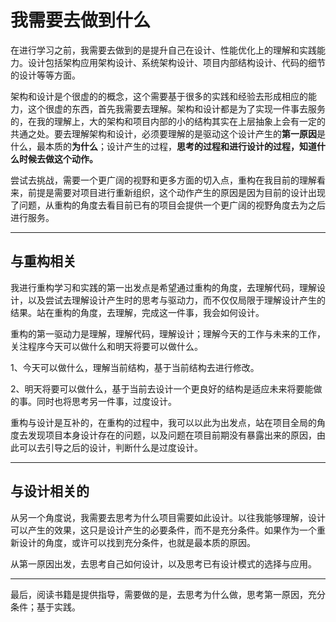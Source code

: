 # 我需要去做到什么

在进行学习之前，我需要去做到的是提升自己在设计、性能优化上的理解和实践能力。设计包括架构应用架构设计、系统架构设计、项目内部结构设计、代码的细节的设计等等方面。

架构和设计是个很虚的的概念，这个需要基于很多的实践和经验去形成相应的能力，这个很虚的东西，首先我需要去理解。架构和设计都是为了实现一件事去服务的，在我的理解上，大的架构和项目内部的小的结构其实在上层抽象上会有一定的共通之处。要去理解架构和设计，必须要理解的是驱动这个设计产生的**第一原因**是什么，最本质的**为什么**；设计产生的过程，**思考的过程和进行设计的过程，知道什么时候去做这个动作。**

尝试去挑战，需要一个更广阔的视野和更多方面的切入点，重构在我目前的理解看来，前提是需要对项目进行重新组织，这个动作产生的原因是因为目前的设计出现了问题，从重构的角度去看目前已有的项目会提供一个更广阔的视野角度去为之后进行服务。

---

## 与重构相关

我进行重构学习和实践的第一出发点是希望通过重构的角度，去理解代码，理解设计，以及尝试去理解设计产生时的思考与驱动力，而不仅仅局限于理解设计产生的结果。站在重构的角度，去理解，完成这一件事，我会如何设计。

重构的第一驱动力是理解，理解代码，理解设计；理解今天的工作与未来的工作，关注程序今天可以做什么和明天将要可以做什么。

1、今天可以做什么，理解当前结构，基于当前结构去进行修改。

2、明天将要可以做什么，基于当前去设计一个更良好的结构是适应未来将要能做的事。同时也将思考另一件事，过度设计。

重构与设计是互补的，在重构的过程中，我可以以此为出发点，站在项目全局的角度去发现项目本身设计存在的问题，以及问题在项目前期没有暴露出来的原因，由此可以去引导之后的设计，判断什么是过度设计。

---

## 与设计相关的

从另一个角度说，我需要去思考为什么项目需要如此设计。以往我能够理解，设计可以产生的效果，这只是设计产生的必要条件，而不是充分条件。如果作为一个重新设计的角度，或许可以找到充分条件，也就是最本质的原因。

从第一原因出发，去思考自己如何设计，以及思考已有设计模式的选择与应用。

---

最后，阅读书籍是提供指导，需要做的是，去思考为什么做，思考第一原因，充分条件；基于实践。

